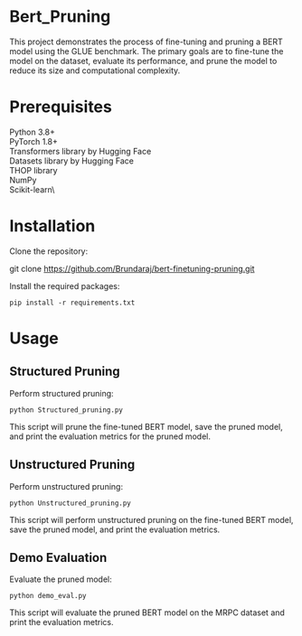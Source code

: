 # Bert_Pruning
This project demonstrates the process of fine-tuning and pruning a BERT model using the GLUE benchmark. The primary goals are to fine-tune the model on the dataset, evaluate its performance, and prune the model to reduce its size and computational complexity.

# Prerequisites
Python 3.8+\
PyTorch 1.8+\
Transformers library by Hugging Face\
Datasets library by Hugging Face\
THOP library\
NumPy\
Scikit-learn\

# Installation
Clone the repository:

git clone https://github.com/Brundaraj/bert-finetuning-pruning.git

Install the required packages:
```
pip install -r requirements.txt
```
# Usage

## Structured Pruning
Perform structured pruning:
```
python Structured_pruning.py
```
This script will prune the fine-tuned BERT model, save the pruned model, and print the evaluation metrics for the pruned model.

## Unstructured Pruning
Perform unstructured pruning:
```
python Unstructured_pruning.py
```
This script will perform unstructured pruning on the fine-tuned BERT model, save the pruned model, and print the evaluation metrics.

## Demo Evaluation
Evaluate the pruned model:
```
python demo_eval.py
```
This script will evaluate the pruned BERT model on the MRPC dataset and print the evaluation metrics.

